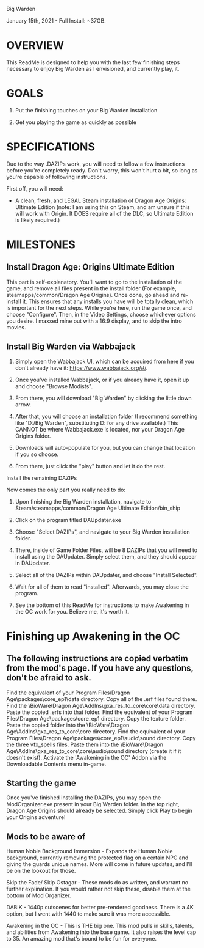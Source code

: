 Big Warden

January 15th, 2021 - Full Install: ~37GB.

OVERVIEW
========

This ReadMe is designed to help you with the last few finishing steps necessary to enjoy Big Warden as I envisioned, and currently play, it. 

GOALS
=====

1.  Put the finishing touches on your Big Warden installation

2.  Get you playing the game as quickly as possible

SPECIFICATIONS
==============

Due to the way .DAZIPs work, you will need to follow a few instructions before you're completely ready. Don't worry, this won't hurt a bit, so long as you're capable of following instructions.

First off, you will need:

-   A clean, fresh, and LEGAL Steam installation of Dragon Age Origins: Ultimate Edition (note: I am using this on Steam, and am unsure if this will work with Origin. It DOES require all of the DLC, so Ultimate Edition is likely required.)

MILESTONES
==========

Install Dragon Age: Origins Ultimate Edition
-------------------------------------------------

This part is self-explanatory. You'll want to go to the installation of the game, and remove all files present in the install folder (For example, steamapps/common/Dragon Age Origins). Once done, go ahead and re-install it. This ensures that any installs you have will be totally clean, which is important for the next steps. While you're here, run the game once, and choose "Configure". Then, in the Video Settings, choose whichever options you desire. I maxxed mine out with a 16:9 display, and to skip the intro movies.

Install Big Warden via Wabbajack
-----------------------------------------

1.  Simply open the Wabbajack UI, which can be acquired from here if you don't already have it: <https://www.wabbajack.org/#/>. 

2.  Once you've installed Wabbajack, or if you already have it, open it up and choose "Browse Modists". 

3.  From there, you will download "Big Warden" by clicking the little down arrow. 

4.  After that, you will choose an installation folder (I recommend something like "D:/Big Warden", substituting D: for any drive available.) This CANNOT be where Wabbajack.exe is located, nor your Dragon Age Origins folder.

5.  Downloads will auto-populate for you, but you can change that location if you so choose. 

6.  From there, just click the "play" button and let it do the rest.

Install the remaining DAZIPs

Now comes the only part you really need to do:

1. Upon finishing the Big Warden installation, navigate to Steam/steamapps/common/Dragon Age Ultimate Edition/bin_ship

2. Click on the program titled DAUpdater.exe

3. Choose "Select DAZIPs", and navigate to your Big Warden installation folder. 

4. There, inside of Game Folder Files, will be 8 DAZIPs that you will need to install using the DAUpdater. Simply select them, and they should appear in DAUpdater.

5. Select all of the DAZIPs within DAUpdater, and choose "Install Selected".

6. Wait for all of them to read "installed". Afterwards, you may close the program. 

7. See the bottom of this ReadMe for instructions to make Awakening in the OC work for you. Believe me, it's worth it.

Finishing up Awakening in the OC
================================

The following instructions are copied verbatim from the mod's page. If you have any questions, don't be afraid to ask.
-----------------------------------------------------------------------------------------------------------------------

Find the equivalent of your Program Files\Dragon Age\packages\core_ep1\data directory.
Copy all of the .erf files found there.
Find the \BioWare\Dragon Age\AddIns\gxa_res_to_core\core\data directory.
Paste the copied .erfs into that folder.
Find the equivalent of your Program Files\Dragon Age\packages\core_ep1 directory.
Copy the texture folder.
Paste the copied folder into the \BioWare\Dragon Age\AddIns\gxa_res_to_core\core directory.
Find the equivalent of your Program Files\Dragon Age\packages\core_ep1\audio\sound directory.
Copy the three vfx_spells files.
Paste them into the \BioWare\Dragon Age\AddIns\gxa_res_to_core\core\audio\sound directory (create it if it doesn't exist).
Activate the 'Awakening in the OC' Addon via the Downloadable Contents menu in-game.

Starting the game
------------------------

Once you've finished installing the DAZIPs, you may open the ModOrganizer.exe present in your Big Warden folder. In the top right, Dragon Age Origins should already be selected. Simply click Play to begin your Origins adventure!

Mods to be aware of
------------------------

Human Noble Background Immersion - Expands the Human Noble background, currently removing the protected flag on a certain NPC and giving the guards unique names. More will come in future updates, and I'll be on the lookout for those. 

Skip the Fade/ Skip Ostagar - These mods do as written, and warrant no further explination. If you would rather not skip these, disable them at the bottom of Mod Organizer.

DABIK - 1440p cutscenes for better pre-rendered goodness. There is a 4K option, but I went with 1440 to make sure it was more accessible.

Awakening in the OC - This is THE big one. This mod pulls in skills, talents, and abilities from Awakening into the base game. It also raises the level cap to 35. An amazing mod that's bound to be fun for everyone.

